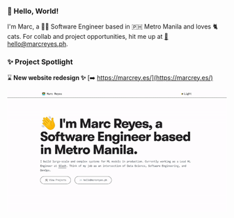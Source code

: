 ### 👋 Hello, World!

I'm Marc, a 👨‍💻 Software Engineer based in 🇵🇭 Metro Manila and loves 🐈 cats. For collab and project opportunities, hit me up at [📩 hello@marcreyes.ph](hello@marcreyes.ph).

### ✨ Project Spotlight
⌛ **New website redesign ✨** [➡️ https://marcrey.es/](https://marcrey.es/)


![New website redesign ✨](demo.gif "New website redesign ✨")